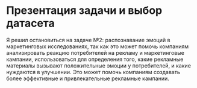 # Презентация задачи и выбор датасета
Я решил остановиться на задаче №2: распознавание эмоций в маркетинговых исследованиях, так как это может помочь компаниям анализировать реакцию потребителей на рекламу и маркетинговые кампании, использоваться для определения того, какие рекламные материалы вызывают положительные эмоции у потребителей, и какие нуждаются в улучшении. Это может помочь компаниям создавать более эффективные и привлекательные рекламные кампании. 
